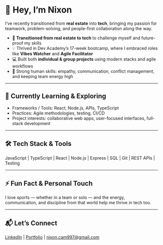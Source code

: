 # 👋 Hey, I’m Nixon

I’ve recently transitioned from **real estate** into **tech**, bringing my passion for teamwork, problem-solving, and people-first collaboration along the way.

- 🔄 **Transitioned from real estate to tech** to challenge myself and future-proof my skills  
- 💡 Thrived in Dev Academy’s 17-week bootcamp, where I embraced roles like **Vibes Watcher** and **Agile Facilitator**  
- 💻 Built both **individual & group projects** using modern stacks and agile workflows  
- 🤝 Strong human skills: empathy, communication, conflict management, and keeping team energy high  

---

## 🌱 Currently Learning & Exploring

- Frameworks / Tools: React, Node.js, APIs, TypeScript  
- Practices: Agile methodologies, testing, CI/CD  
- Project interests: collaborative web apps, user-focused interfaces, full-stack development  

---

## 🛠 Tech Stack & Tools

JavaScript | TypeScript | React | Node.js | Express | SQL | Git | REST APIs | Testing  


---

## ⚡ Fun Fact & Personal Touch

I love sports — whether in a team or solo — and the energy, communication, and discipline from that world help me thrive in tech too.  

---

## 📬 Let’s Connect

[LinkedIn](https://www.linkedin.com/in/nixon-cam/) | [Portfolio]((https://github.com/Ncam00)) | nixon.cam997@gmail.com  
